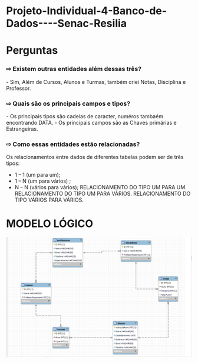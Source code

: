 # Projeto-Individual-4-Banco-de-Dados----Senac-Resilia


<h1>Perguntas</h1>

<h3>⇨ Existem outras entidades além dessas três?</h3>
- Sim, Além de Cursos, Alunos e Turmas, também criei Notas, Disciplina e Professor.  


<h3>⇨ Quais são os principais campos e tipos?</h3>
- Os principais tipos são cadeias de caracter, numéros tambaém encontrando DATA.
- Os principais campos são as Chaves primárias e Estrangeiras.


<h3>⇨ Como essas entidades estão relacionadas?</h3>

Os relacionamentos entre dados de diferentes tabelas podem ser de três tipos:
- 1 – 1 (um para um);
- 1 – N (um para vários) ;
- N – N (vários para vários);
RELACIONAMENTO DO TIPO UM PARA UM.
RELACIONAMENTO DO TIPO UM PARA VÁRIOS.
RELACIONAMENTO DO TIPO VÁRIOS PARA VÁRIOS.


<h1>MODELO LÓGICO </h1>

<img src="https://raw.githubusercontent.com/felixraphael/Projeto-Individual-4-Banco-de-Dados----Senac-Resilia/main/sql/img/diagrama.png"/>


